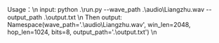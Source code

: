 Usage：\n
input: python .\run.py --wave_path .\audio\Liangzhu.wav --output_path .\output.txt \n
Then output: Namespace(wave_path='.\\audio\\Liangzhu.wav', win_len=2048, hop_len=1024, bits=8, output_path='.\\output.txt') \n

